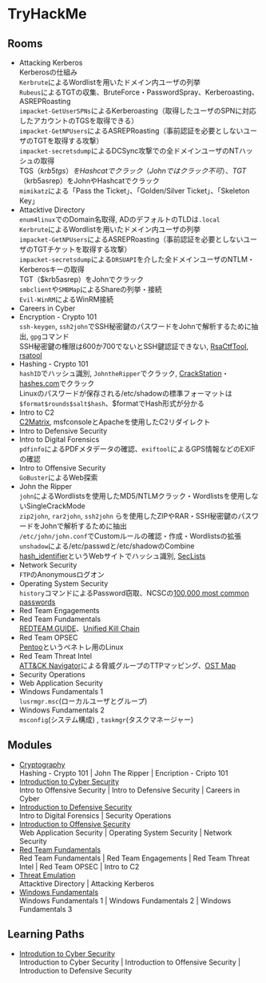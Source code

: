 # TryHackMe
## Rooms
- Attacking Kerberos  
  Kerberosの仕組み  
  `Kerbrute`によるWordlistを用いたドメイン内ユーザの列挙  
  `Rubeus`によるTGTの収集、BruteForce・PasswordSpray、Kerberoasting、ASREPRoasting  
  `impacket-GetUserSPNs`によるKerberoasting（取得したユーザのSPNに対応したアカウントのTGSを取得できる）  
  `impacket-GetNPUsers`によるASREPRoasting（事前認証を必要としないユーザのTGTを取得する攻撃）  
  `impacket-secretsdump`によるDCSync攻撃での全ドメインユーザのNTハッシュの取得  
  TGS（$krb5tgs）をHashcatでクラック（Johnではクラック不可）、TGT（$krb5asrep）をJohnやHashcatでクラック  
  `mimikatz`による「Pass the Ticket」、「Golden/Silver Ticket」、「Skeleton Key」
- Attacktive Directory  
  `enum4linux`でのDomain名取得, ADのデフォルトのTLDは`.local`  
  `Kerbrute`によるWordlistを用いたドメイン内ユーザの列挙  
  `impacket-GetNPUsers`によるASREPRoasting（事前認証を必要としないユーザのTGTチケットを取得する攻撃）  
  `impacket-secretsdump`による`DRSUAPI`を介した全ドメインユーザのNTLM・Kerberosキーの取得  
  TGT（$krb5asrep）をJohnでクラック  
  `smbclient`や`SMBMap`によるShareの列挙・接続  
  `Evil-WinRM`によるWinRM接続
- Careers in Cyber
- Encryption - Crypto 101  
  `ssh-keygen`, `ssh2john`でSSH秘密鍵のパスワードをJohnで解析するために抽出, `gpg`コマンド  
  SSH秘密鍵の権限は600か700でないとSSH鍵認証できない, [RsaCtfTool](https://github.com/Ganapati/RsaCtfTool), [rsatool](https://github.com/ius/rsatool)
- Hashing - Crypto 101  
  `hashID`でハッシュ識別, `JohntheRipper`でクラック, [CrackStation](https://crackstation.net/)・[hashes.com](https://hashes.com/en/decrypt/hash)でクラック  
  Linuxのパスワードが保存される/etc/shadowの標準フォーマットは`$format$rounds$salt$hash`、$formatでHash形式が分かる
- Intro to C2  
  [C2Matrix](https://howto.thec2matrix.com/), msfconsoleとApacheを使用したC2リダイレクト
- Intro to Defensive Security
- Intro to Digital Forensics  
  `pdfinfo`によるPDFメタデータの確認、`exiftool`によるGPS情報などのEXIFの確認
- Intro to Offensive Security  
  `GoBuster`によるWeb探索
- John the Ripper  
  `john`によるWordlistsを使用したMD5/NTLMクラック・Wordlistsを使用しないSingleCrackMode  
  `zip2john`, `rar2john`, `ssh2john` らを使用したZIPやRAR・SSH秘密鍵のパスワードをJohnで解析するために抽出  
  `/etc/john/john.conf`でCustomルールの確認・作成・Wordlistsの拡張  
  `unshadow`による/etc/passwdと/etc/shadowのCombine   
  [hash_identifier](https://hashes.com/en/tools/hash_identifier)というWebサイトでハッシュ識別, [SecLists](https://github.com/danielmiessler/SecLists)
- Network Security  
  `FTP`のAnonymousログオン
- Operating System Security  
  `history`コマンドによるPassword窃取、NCSCの[100,000 most common passwords](https://www.ncsc.gov.uk/blog-post/passwords-passwords-everywhere)
- Red Team Engagements
- Red Team Fundamentals  
  [REDTEAM.GUIDE](https://redteam.guide/)、[Unified Kill Chain](https://unifiedkillchain.com/)
- Red Team OPSEC  
  [Pentoo](https://pentoo.github.io/)というペネトレ用のLinux
- Red Team Threat Intel  
  [ATT&CK Navigator](https://mitre-attack.github.io/attack-navigator/)による脅威グループのTTPマッピング、[OST Map](https://intezer.com/ost-map/)
- Security Operations
- Web Application Security
- Windows Fundamentals 1  
  `lusrmgr.msc`(ローカルユーザとグループ)
- Windows Fundamentals 2  
  `msconfig`(システム構成) , `taskmgr`(タスクマネージャー) 


## Modules
- [Cryptography](https://tryhackme.com/module/cryptography)  
  Hashing - Crypto 101 | John The Ripper | Encription - Cripto 101
- [Introduction to Cyber Security](https://tryhackme.com/module/introduction-to-cyber-security)  
  Intro to Offensive Security | Intro to Defensive Security | Careers in Cyber
- [Introduction to Defensive Security](https://tryhackme.com/module/introduction-to-defensive-security)  
  Intro to Digital Forensics | Security Operations
- [Introduction to Offensive Security](https://tryhackme.com/module/introduction-to-offensive-security)  
  Web Application Security | Operating System Security | Network Security
- [Red Team Fundamentals](https://tryhackme.com/module/red-team-fundamentals)  
  Red Team Fundamentals | Red Team Engagements | Red Team Threat Intel | Red Team OPSEC | Intro to C2
- [Threat Emulation](https://tryhackme.com/module/threat-emulation-old)  
  Attacktive Directory | Attacking Kerberos
- [Windows Fundamentals](https://tryhackme.com/module/windows-fundamentals)  
  Windows Fundamentals 1 | Windows Fundamentals 2 | Windows Fundamentals 3


## Learning Paths
- [Introdution to Cyber Security](https://tryhackme.com/path/outline/introtocyber)  
  Introduction to Cyber Security | Introduction to Offensive Security | Introduction to Defensive Security
